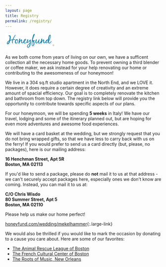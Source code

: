 ```yaml
---
layout: page
title: Registry
permalink: /registry/
---
```


  [![](/img/honeyfund.png)](http://www.honeyfund.com/wedding/mekelhammer)

As we both come from years of living on our own, we have a sufficent collection all the necessary home goods. To prevent owning a third blender or coffee maker, we ask instead for your help renovating our home or contributing to the awesomeness of our honeymoon! 

We live in a 304 sq.ft studio apartment in the North End, and we LOVE it. However, it does require a certain degree of creativity and an extreme amount of spacial efficiency. Our goal is to completely renovate the kitchen and bathroom from top down. The registry link below will provide you the opportunity to contribute towards specific aspects of our plans. 

For our honeymoon, we will be spending **5 weeks** in Italy! We have our travel, lodging and some of the itinerary planned out, but are hoping for even more adventures and awesome food experiences.

We will have a card basket at the wedding, but we strongly request that you do not bring wrapped gifts, so that we have less to carry back with us on the ferry! If you would prefer to send us a card directly (but, please, no packages), here is our mailing address:

  **16 Henchman Street, Apt 5R**  
**Boston, MA 02113**

If you'd like to send a package, please do **not** mail it to us at that address - we can't securely accept packages here, especially ones we don't know are coming. Instead, you can mail it to us at:

  **C/O Chris Wisdo**  
  **80 Summer Street, Apt 5**  
**Boston, MA 02110**

Please help us make our home perfect!

[honeyfund.com/wedding/mekelhammer](http://www.honeyfund.com/wedding/mekelhammer){:.large-link}

We would also be thrilled if you would like to mark the occasion by donating to a cause you care about. Here are some of our favorites:

* [The Animal Rescue League of Boston](http://www.arlboston.org/donate/)
* [The French Cultural Center of Boston](http://frenchculturalcenter.org/donations/)
* [The Roots of Music, New Orleans](http://therootsofmusic.org/donate/)




